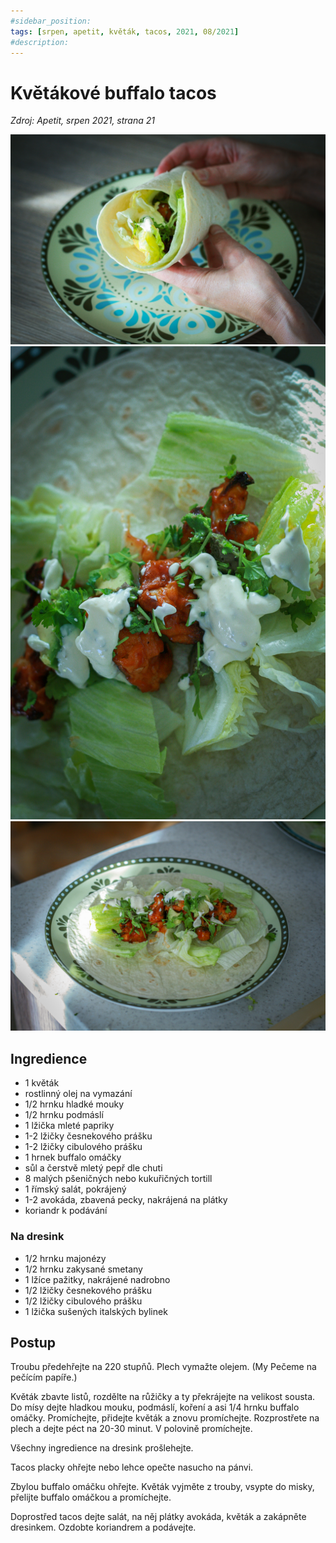 ```yaml
---
#sidebar_position: 
tags: [srpen, apetit, květák, tacos, 2021, 08/2021]
#description:
---
```


# Květákové buffalo tacos

_Zdroj: Apetit, srpen 2021, strana 21_

![Květákové buffalo tacos](./assets/kvetakove-buffalo-tacos.jpeg)
![Květákové buffalo tacos](./assets/kvetakove-buffalo-tacos-2.jpeg)
![Květákové buffalo tacos](./assets/kvetakove-buffalo-tacos-3.jpeg)

## Ingredience

* 1 květák
* rostlinný olej na vymazání
* 1/2 hrnku hladké mouky
* 1/2 hrnku podmáslí
* 1 lžička mleté papriky
* 1-2 lžičky česnekového prášku
* 1-2 lžičky cibulového prášku
* 1 hrnek buffalo omáčky
* sůl a čerstvě mletý pepř dle chuti
* 8 malých pšeničných nebo kukuřičných tortill
* 1 římský salát, pokrájený
* 1-2 avokáda, zbavená pecky, nakrájená na plátky
* koriandr k podávání

### Na dresink

* 1/2 hrnku majonézy
* 1/2 hrnku zakysané smetany
* 1 lžíce pažitky, nakrájené nadrobno
* 1/2 lžičky česnekového prášku
* 1/2 lžičky cibulového prášku
* 1 lžička sušených italských bylinek

## Postup

Troubu předehřejte na 220 stupňů. Plech vymažte olejem. (My Pečeme na pečícím papíře.)

Květák zbavte listů, rozdělte na růžičky a ty překrájejte na velikost sousta. Do mísy dejte hladkou mouku, podmáslí, koření a asi 1/4 hrnku buffalo omáčky. Promíchejte, přidejte květák a znovu promíchejte. Rozprostřete na plech a dejte péct na 20-30 minut. V polovině promíchejte.

Všechny ingredience na dresink prošlehejte.

Tacos placky ohřejte nebo lehce opečte nasucho na pánvi. 

Zbylou buffalo omáčku ohřejte. Květák vyjměte z trouby, 
vsypte do misky, přelijte buffalo omáčkou a promíchejte.

Doprostřed tacos dejte salát, na něj plátky avokáda, květák a zakápněte dresinkem. Ozdobte koriandrem a podávejte.
